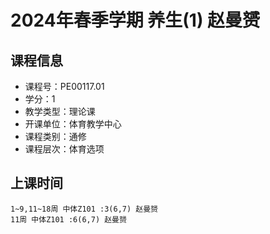 # 2024年春季学期 养生(1) 赵曼赟






## 课程信息

- 课程号：PE00117.01
- 学分：1
- 教学类型：理论课
- 开课单位：体育教学中心
- 课程类别：通修
- 课程层次：体育选项

## 上课时间

```
1~9,11~18周 中体Z101 :3(6,7) 赵曼赟
11周 中体Z101 :6(6,7) 赵曼赟
```

